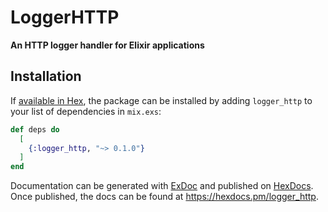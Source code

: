# LoggerHTTP

**An HTTP logger handler for Elixir applications**

## Installation

If [available in Hex](https://hex.pm/docs/publish), the package can be installed
by adding `logger_http` to your list of dependencies in `mix.exs`:

```elixir
def deps do
  [
    {:logger_http, "~> 0.1.0"}
  ]
end
```

Documentation can be generated with [ExDoc](https://github.com/elixir-lang/ex_doc)
and published on [HexDocs](https://hexdocs.pm). Once published, the docs can
be found at <https://hexdocs.pm/logger_http>.

